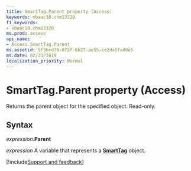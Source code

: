 ```yaml
---
title: SmartTag.Parent property (Access)
keywords: vbaac10.chm13320
f1_keywords:
- vbaac10.chm13320
ms.prod: access
api_name:
- Access.SmartTag.Parent
ms.assetid: 5f3bcd79-072f-6b27-ae55-ce2da5fad0e5
ms.date: 02/23/2019
localization_priority: Normal
---
```



# SmartTag.Parent property (Access)

Returns the parent object for the specified object. Read-only.


## Syntax

_expression_.**Parent**

_expression_ A variable that represents a **[SmartTag](Access.SmartTag.md)** object.




[!include[Support and feedback](~/includes/feedback-boilerplate.md)]